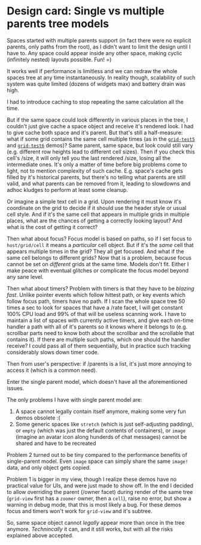 # Design card: Single vs multiple parents tree models

Spaces started with multiple parents support (in fact there were no explicit parents, only paths from the root), as I didn't want to limit the design until I have to. Any space could appear inside any other space, making cyclic (infinitely nested) layouts possible. Fun! =) 

It works well if performance is limitless and we can redraw the whole spaces tree at any time instantaneously. In reality though, scalability of such system was quite limited (dozens of widgets max) and battery drain was high.

I had to introduce caching to stop repeating the same calculation all the time.

But if the same space could look differently in various places in the tree, I couldn't just give cache a space object and receive it's rendered look. I had to give cache both space and it's parent. But that's still a half-measure: what if some grid contains the same cell multiple times (as in the [`grid-test5`](../tests/grid-test5.red) and [`grid-test6`](../tests/grid-test6.red) demos)? Same parent, same space, but look could still vary (e.g. different row heights lead to different cell sizes). Then if you check this cell's /size, it will only tell you the last rendered /size, losing all the intermediate ones. It's only a matter of time before big problems come to light, not to mention complexity of such cache. E.g. space's cache gets filled by it's historical parents, but there's no telling what parents are still valid, and what parents can be removed from it, leading to slowdowns and adhoc kludges to perform at least some cleanup.

Or imagine a simple text cell in a grid. Upon rendering it must know it's coordinate on the grid to decide if it should use the header style or usual cell style. And if it's the same cell that appears in multiple grids in multiple places, what are the chances of getting a correctly looking layout? And what is the cost of getting it correct? 

Then what about focus? Focus model is based on paths, so if I set focus to `host/grid/cell` it means a *particular* cell object. But if it's the *same* cell that appears multiple times in the grid? They all get focused. And what if the same cell belongs to different grids? Now that is a problem, because focus cannot be set on *different* grids at the same time. Models don't fit. Either I make peace with eventual glitches or complicate the focus model beyond any sane level.

Then what about timers? Problem with timers is that they have to be *blazing fast*. Unlike pointer events which follow hittest path, or key events which follow focus path, timers have no path. If I scan the whole space tree 50 times a sec to look for spaces that have a /rate facet, I will get constant 100% CPU load and 99% of that will be useless scanning work. I have to maintain a list of spaces with currently active timers, and give each on-time handler a path with all of it's parents so it knows where it belongs to (e.g. scrollbar parts need to know both about the scrollbar and the scrollable that contains it). If there are multiple such paths, which one should the handler receive? I could pass all of them sequentially, but in practice such tracking considerably slows down timer code.

Then from user's perspective: if /parents is a list, it's just more annoying to access it (which is a common need).

Enter the single parent model, which doesn't have all the aforementioned issues.

The only problems I have with single parent model are:
1. A space cannot legally contain itself anymore, making some very fun demos obsolete :(
2. Some generic spaces like `stretch` (which is just self-adjusting padding), or `empty` (which was just the default contents of containers), or `image` (imagine an avatar icon along hunderds of chat messages) cannot be shared and have to be recreated

Problem 2 turned out to be tiny compared to the performance benefits of single-parent model. Even `image` space can simply share the same `image!` data, and only object gets copied.

Problem 1 is bigger in my view, though I realize these demos have no practical value for UIs, and were just made to show off. In the end I decided to allow overriding the parent (/owner facet) during render of the same tree (`grid-view` first has a `zoomer` owner, then a `cell`), raise no error, but show a warning in debug mode, that this is most likely a bug. For these demos focus and timers won't work for `grid-view` and it's subtree.

So, same space object cannot *legally* appear more than once in the tree anymore. *Technincally* it can, and it still works, but with all the risks explained above accepted.

